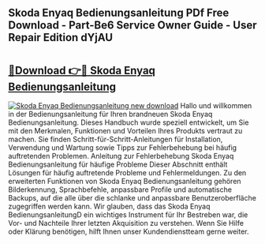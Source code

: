 ## Skoda Enyaq Bedienungsanleitung PDf Free Download - Part-Be6 Service Owner Guide - User Repair Edition dYjAU

# <h2><a href="http://df3k1bs.blite.top/?on=Skoda+Enyaq+Bedienungsanleitung">🔗Download 👉🔴 Skoda Enyaq Bedienungsanleitung</a></h2>

[![Skoda Enyaq Bedienungsanleitung new download](https://i.imgur.com/lujVjoI.png)](http://df3k1bs.blite.top/?on=Skoda+Enyaq+Bedienungsanleitung)
Hallo und willkommen in der Bedienungsanleitung für Ihren brandneuen Skoda Enyaq Bedienungsanleitung. Dieses Handbuch wurde speziell entwickelt, um Sie mit den Merkmalen, Funktionen und Vorteilen Ihres Produkts vertraut zu machen. Sie finden Schritt-für-Schritt-Anleitungen für Installation, Verwendung und Wartung sowie Tipps zur Fehlerbehebung bei häufig auftretenden Problemen. Anleitung zur Fehlerbehebung Skoda Enyaq Bedienungsanleitung für häufige Probleme Dieser Abschnitt enthält Lösungen für häufig auftretende Probleme und Fehlermeldungen. Zu den erweiterten Funktionen von Skoda Enyaq Bedienungsanleitung gehören Bilderkennung, Sprachbefehle, anpassbare Profile und automatische Backups, auf die alle über die schlanke und anpassbare Benutzeroberfläche zugegriffen werden kann. Wir glauben, dass das Skoda Enyaq BedienungsanleitungD ein wichtiges Instrument für Ihr Bestreben war, die Vor- und Nachteile Ihrer letzten Akquisition zu verstehen. Wenn Sie Hilfe oder Klärung benötigen, hilft Ihnen unser Kundendienstteam gerne weiter.
